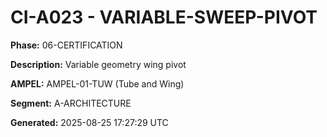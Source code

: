 # CI-A023 - VARIABLE-SWEEP-PIVOT

**Phase:** 06-CERTIFICATION

**Description:** Variable geometry wing pivot

**AMPEL:** AMPEL-01-TUW (Tube and Wing)

**Segment:** A-ARCHITECTURE

**Generated:** 2025-08-25 17:27:29 UTC
